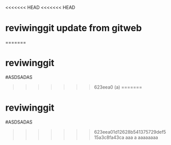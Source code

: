 <<<<<<< HEAD
<<<<<<< HEAD
# reviwinggit update from gitweb
=======
# reviwinggit
#ASDSADAS
>>>>>>> 623eea0 (a)
=======
# reviwinggit
#ASDSADAS
>>>>>>> 623eea01d12628b541375729def515a3c8fa43ca
aaa
a
aaaaaaaa
